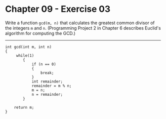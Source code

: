 # Chapter 09 - Exercise 03

Write a function `gcd(m, n)` that calculates the greatest common divisor of the integers `m` and `n`. (Programming Project 2 in Chapter 6 describes Euclid's algorithm for computing the GCD.)

---

```
int gcd(int m, int n)                                                           
{                                                                               
     while(1)                                                                   
        {                                                                       
            if (n == 0)                                                         
            {                                                                   
                break;                                                          
            }                                                                   
            int remainder;                                                      
            remainder = m % n;                                                  
            m = n;                                                              
            n = remainder;                                                      
        }                                                                       

    return m;                                                                   
}
```
